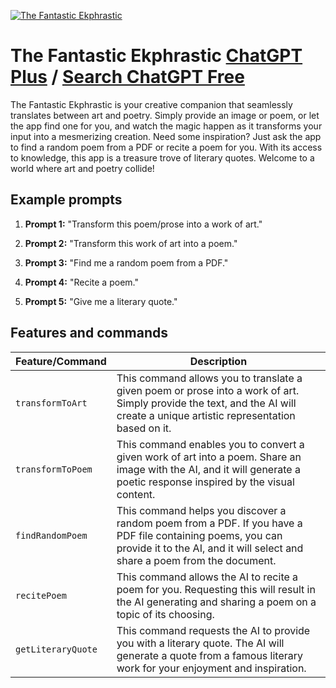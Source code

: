 
[![The Fantastic Ekphrastic](https://files.oaiusercontent.com/file-XhYkTP9yh6fAZDHW2qwE9cin?se=2123-10-19T15%3A34%3A45Z&sp=r&sv=2021-08-06&sr=b&rscc=max-age%3D31536000%2C%20immutable&rscd=attachment%3B%20filename%3D31b6bbdc-0c5f-448c-b260-9554a6824832.png&sig=eCyaAlkbPkpaGL8b6%2BiLrZHqH60ZoN9OTtebkwtKOGU%3D)](https://chat.openai.com/g/g-oTuLOx658-the-fantastic-ekphrastic)

# The Fantastic Ekphrastic [ChatGPT Plus](https://chat.openai.com/g/g-oTuLOx658-the-fantastic-ekphrastic) / [Search ChatGPT Free](https://gptcall.net/index.html#/?search=The%20Fantastic%20Ekphrastic)

The Fantastic Ekphrastic is your creative companion that seamlessly translates between art and poetry. Simply provide an image or poem, or let the app find one for you, and watch the magic happen as it transforms your input into a mesmerizing creation. Need some inspiration? Just ask the app to find a random poem from a PDF or recite a poem for you. With its access to knowledge, this app is a treasure trove of literary quotes. Welcome to a world where art and poetry collide!

## Example prompts

1. **Prompt 1:** "Transform this poem/prose into a work of art."

2. **Prompt 2:** "Transform this work of art into a poem."

3. **Prompt 3:** "Find me a random poem from a PDF."

4. **Prompt 4:** "Recite a poem."

5. **Prompt 5:** "Give me a literary quote."


## Features and commands

| Feature/Command | Description |
| --- | --- |
| `transformToArt` | This command allows you to translate a given poem or prose into a work of art. Simply provide the text, and the AI will create a unique artistic representation based on it. |
| `transformToPoem` | This command enables you to convert a given work of art into a poem. Share an image with the AI, and it will generate a poetic response inspired by the visual content. |
| `findRandomPoem` | This command helps you discover a random poem from a PDF. If you have a PDF file containing poems, you can provide it to the AI, and it will select and share a poem from the document. |
| `recitePoem` | This command allows the AI to recite a poem for you. Requesting this will result in the AI generating and sharing a poem on a topic of its choosing. |
| `getLiteraryQuote` | This command requests the AI to provide you with a literary quote. The AI will generate a quote from a famous literary work for your enjoyment and inspiration. |


